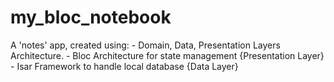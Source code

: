 # my_bloc_notebook

A 'notes' app, created using:
            - Domain, Data, Presentation Layers Architecture. 
            - Bloc Architecture for state management {Presentation Layer}
            - Isar Framework to handle local database {Data Layer}

